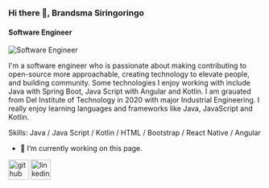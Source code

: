 ### Hi there 👋, Brandsma Siringoringo
#### Software Engineer
![Software Engineer](https://media.istockphoto.com/photos/computer-coding-software-picture-id1217011961)

I'm a software engineer who is passionate about making contributing to open-source more approachable, creating technology to elevate people, and building community. Some technologies I enjoy working with include Java with Spring Boot, Java Script with Angular and Kotlin. I am grauated from Del Institute of Technology in 2020 with major Industrial Engineering. I really enjoy learning languages and frameworks like Java, JavaScript and Kotlin.

Skills: Java / Java Script / Kotlin / HTML / Bootstrap / React Native / Angular

- 🔭 I’m currently working on this page. 


[<img src='https://cdn.jsdelivr.net/npm/simple-icons@3.0.1/icons/github.svg' alt='github' height='40'>](https://github.com/https://github.com/Brandsma123)  [<img src='https://cdn.jsdelivr.net/npm/simple-icons@3.0.1/icons/linkedin.svg' alt='linkedin' height='40'>](https://www.linkedin.com/in/https://www.linkedin.com/in/brandsma-siringoringo-24b5201a1//)  

